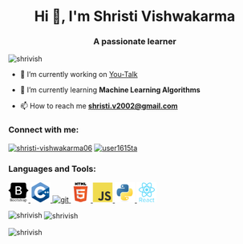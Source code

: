 <h1 align="center">Hi 👋, I'm Shristi Vishwakarma</h1>
<h3 align="center">A passionate learner</h3>

<p align="left"> <img src="https://komarev.com/ghpvc/?username=shrivish&label=Profile%20views&color=0e75b6&style=flat" alt="shrivish" /> </p>

- 🔭 I’m currently working on [You-Talk](https://github.com/shrivish/Youtalk-chromeExtension-)

- 🌱 I’m currently learning **Machine Learning Algorithms**

- 📫 How to reach me **shristi.v2002@gmail.com**

<h3 align="left">Connect with me:</h3>
<p align="left">
<a href="https://linkedin.com/in/shristi-vishwakarma06" target="blank"><img align="center" src="https://raw.githubusercontent.com/rahuldkjain/github-profile-readme-generator/master/src/images/icons/Social/linked-in-alt.svg" alt="shristi-vishwakarma06" height="30" width="40" /></a>
<a href="https://www.leetcode.com/user1615ta" target="blank"><img align="center" src="https://raw.githubusercontent.com/rahuldkjain/github-profile-readme-generator/master/src/images/icons/Social/leet-code.svg" alt="user1615ta" height="30" width="40" /></a>
</p>

<h3 align="left">Languages and Tools:</h3>
<p align="left"> <a href="https://getbootstrap.com" target="_blank" rel="noreferrer"> <img src="https://raw.githubusercontent.com/devicons/devicon/master/icons/bootstrap/bootstrap-plain-wordmark.svg" alt="bootstrap" width="40" height="40"/> </a> <a href="https://www.w3schools.com/cpp/" target="_blank" rel="noreferrer"> <img src="https://raw.githubusercontent.com/devicons/devicon/master/icons/cplusplus/cplusplus-original.svg" alt="cplusplus" width="40" height="40"/> </a> <a href="https://git-scm.com/" target="_blank" rel="noreferrer"> <img src="https://www.vectorlogo.zone/logos/git-scm/git-scm-icon.svg" alt="git" width="40" height="40"/> </a> <a href="https://www.w3.org/html/" target="_blank" rel="noreferrer"> <img src="https://raw.githubusercontent.com/devicons/devicon/master/icons/html5/html5-original-wordmark.svg" alt="html5" width="40" height="40"/> </a> <a href="https://developer.mozilla.org/en-US/docs/Web/JavaScript" target="_blank" rel="noreferrer"> <img src="https://raw.githubusercontent.com/devicons/devicon/master/icons/javascript/javascript-original.svg" alt="javascript" width="40" height="40"/> </a> <a href="https://www.python.org" target="_blank" rel="noreferrer"> <img src="https://raw.githubusercontent.com/devicons/devicon/master/icons/python/python-original.svg" alt="python" width="40" height="40"/> </a> <a href="https://reactjs.org/" target="_blank" rel="noreferrer"> <img src="https://raw.githubusercontent.com/devicons/devicon/master/icons/react/react-original-wordmark.svg" alt="react" width="40" height="40"/> </a> </p>

<p><img align="left" src="https://github-readme-stats.vercel.app/api/top-langs?username=shrivish&show_icons=true&locale=en&layout=compact" alt="shrivish" /></p>

<p>&nbsp;<img align="center" src="https://github-readme-stats.vercel.app/api?username=shrivish&show_icons=true&locale=en" alt="shrivish" /></p>

<p><img align="center" src="https://github-readme-streak-stats.herokuapp.com/?user=shrivish&" alt="shrivish" /></p>

